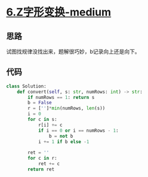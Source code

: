 # [6.Z字形变换-medium](https://leetcode-cn.com/problems/zigzag-conversion/)

## 思路
试图找规律没找出来，题解很巧妙，b记录向上还是向下。

## 代码
```python
class Solution:
    def convert(self, s: str, numRows: int) -> str:
        if numRows == 1: return s
        b = False
        r = ['']*min(numRows, len(s))
        i = 0
        for c in s:
            r[i] += c
            if i == 0 or i == numRows - 1:
                b = not b
            i += 1 if b else -1
        
        ret = ''
        for c in r:
            ret += c
        return ret
```